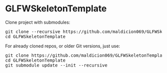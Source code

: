 # GLFWSkeletonTemplate
Clone project with submodules:
<pre>
git clone --recursive https://github.com/maldicion069/GLFWSkeletonTemplate.git
cd GLFWSkeletonTemplate
</pre>

For already cloned repos, or older Git versions, just use:
<pre>
git clone https://github.com/maldicion069/GLFWSkeletonTemplate.git
cd GLFWSkeletonTemplate
git submodule update --init --recursive
</pre>

